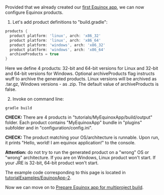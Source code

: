 Provided that we already created our [first Equinox app](Create-first-Equinox-app), we can now configure Equinox products.

1. Let's add product definitions to "build.gradle":

  ```groovy
  products {
    product platform: 'linux', arch: 'x86_32'
    product platform: 'linux', arch: 'x86_64'
    product platform: 'windows', arch: 'x86_32'
    product platform: 'windows', arch: 'x86_64'
    archiveProducts = true
  }
  ```

  Here we define 4 products: 32-bit and 64-bit versions for Linux and 32-bit and 64-bit versions for Windows.
  Optional archiveProducts flag instructs wuff to archive the generated products. Linux versions will be 
  archived as .tar.gz, Windows versions - as .zip. The default value of archiveProducts is false.

2. Invoke on command line:

  ```shell
  gradle build
  ```

  **CHECK:** There are 4 products in "tutorials/MyEquinoxApp/build/output" folder. Each product contains "MyEquinoxApp" bundle in "plugins" subfolder and in "configuration/config.ini". 

  **CHECK:** The product matching your OS/architecture is runnable. Upon run, it prints "Hello, world! I am equinox application!" to the console.

  **Attention:** do not try to run the generated product on a "wrong" OS or "wrong" architecture. 
  If you are on Windows, Linux product won't start. If your JRE is 32-bit, 64-bit product won't start.

The example code corresponding to this page is located in [tutorialExamples/EquinoxApp-2](../tree/master/tutorialExamples/EquinoxApp-2).

Now we can move on to [Prepare Equinox app for multiproject build](Prepare-Equinox-app-for-multiproject-build).
